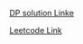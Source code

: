 [DP solution Linke](https://leetcode.com/problems/largest-plus-sign/solution/)

[Leetcode Link](https://leetcode.com/problems/largest-plus-sign/)
